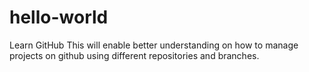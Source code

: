 # hello-world
Learn GitHub
This will enable better understanding
on how to manage projects on github
using different repositories and branches.
